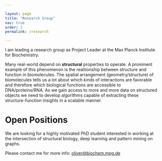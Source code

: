 ```yaml
---

layout: page
title: "Research Group"
nav: true
order: 1
permalink: /research

---
```


I am leading a research group as Project Leader at the Max Planck Institute for Biochemistry.

Many real-world depend on __structural__ properties to operate.
A prominent example of this phenomenon is the realtionship between structure and function in biomolecules.
The spatial arrangement (geometry/structure) of biomolecules tells us a lot about which kinds of interactions are favorable and therefore which biological functions are accessible to DNA/proteins/RNA. 
As we gain access to more and more data on structured objects we need to develop algorithms capable of extracting these structure-function insights in a scalable manner. 



# Open Positions

We are looking for a highly motivated PhD student interested in working at the intersection of structural biology, deep learning and pattern mining on graphs.

Please contact me for more info: oliver@biochem.mpg.de
